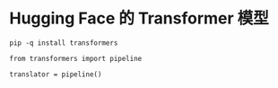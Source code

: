 # Hugging Face 的 Transformer 模型

```
pip -q install transformers
```

```
from transformers import pipeline

translator = pipeline()
```
